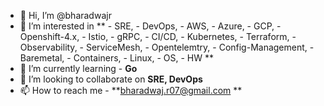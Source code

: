 - 👋 Hi, I’m @bharadwajr
- 👀 I’m interested in 
     ** - SRE,
      - DevOps,
      - AWS, 
      - Azure, 
      - GCP, 
      - Openshift-4.x, 
      - Istio, 
      - gRPC, 
      - CI/CD, 
      - Kubernetes, 
      - Terraform, 
      - Observability, 
      - ServiceMesh, 
      - Opentelemtry, 
      - Config-Management, 
      - Baremetal, 
      - Containers, 
      - Linux, 
      - OS, 
      - HW **
- 🌱 I’m currently learning - **Go**
- 💞️ I’m looking to collaborate on **SRE, DevOps**
- 📫 How to reach me - **bharadwaj.r07@gmail.com
**
<!---
bharadwajr567/bharadwajr567 is a ✨ special ✨ repository because its `README.md` (this file) appears on your GitHub profile.
You can click the Preview link to take a look at your changes.
--->
